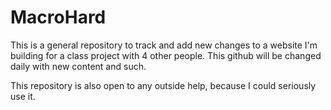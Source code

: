 # MacroHard

This is a general repository to track and add new changes to a website I'm building for a class project with 4 other people. This github will be changed daily with new content and such.

This repository is also open to any outside help, because I could seriously use it. 
